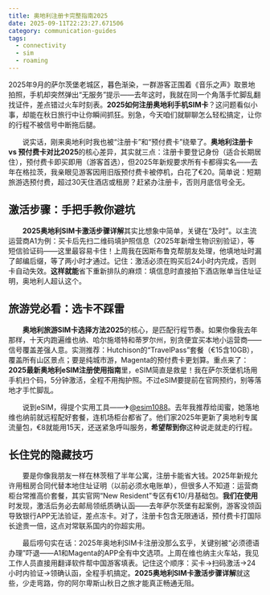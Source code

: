 ```yaml
---
title: 奥地利注册卡完整指南2025
date: 2025-09-11T22:23:27.671506
category: communication-guides
tags:
  - connectivity
  - sim
  - roaming
---
```


2025年9月的萨尔茨堡老城区，暮色渐染，一群游客正围着《音乐之声》取景地拍照，手机却突然弹出“无服务”提示——去年这时，我就在同一个角落手忙脚乱翻找证件，差点错过火车时刻表。**2025如何注册奥地利手机SIM卡**？这问题看似小事，却能在秋日旅行中让你瞬间抓狂。别急，今天咱们就聊聊怎么轻松搞定，让你的行程不被信号中断拖后腿。

　　说实话，刚来奥地利时我也被“注册卡”和“预付费卡”绕晕了。**奥地利注册卡 vs 预付费卡对比2025**的核心差异，其实就三点：注册卡要登记身份（适合长期居住），预付费卡即买即用（游客首选），但2025年新规要求所有卡都得实名——去年在格拉茨，我亲眼见游客因用旧版预付费卡被停机，白花了€20。简单说：短期旅游选预付费，超过30天住酒店或租房？赶紧办注册卡，否则月底信号全无。

## 激活步骤：手把手教你避坑
　　**2025奥地利SIM卡激活步骤详解**其实比想象中简单，关键在“及时”。以主流运营商A1为例：买卡后先扫二维码填护照信息（2025年新增生物识别验证），等短信验证码——这里最容易卡住！上周我在因斯布鲁克帮朋友处理，他填地址时漏了邮编后缀，等了两小时才通过。记住：激活必须在购买后24小时内完成，否则卡自动失效。**这样就能**省下重新排队的麻烦：填信息时直接拍下酒店账单当住址证明，奥地利人超认这个。

## 旅游党必看：选卡不踩雷
　　**奥地利旅游SIM卡选择方法2025**的核心，是匹配行程节奏。如果你像我去年那样，十天内跑遍维也纳、哈尔施塔特和蒂罗尔州，别贪便宜买本地小运营商——信号覆盖差强人意。实测推荐：Hutchison的“TravelPass”套餐（€15含10GB），覆盖所有山区景点；要是纯城市游，Magenta的预付费卡更划算。重点来了：**2025最新奥地利eSIM注册使用指南**里，eSIM简直是救星！我在萨尔茨堡机场用手机扫个码，5分钟激活，全程不用掏护照。不过eSIM要提前在官网预约，别等落地才手忙脚乱。

　　说到eSIM，得提个实用工具——✈[@esim1088](https://t.me/s/esim1088)。去年我推荐给闺蜜，她落地维也纳前就远程配好套餐，连机场柜台都省了。他们家2025年更新了奥地利专属流量包，€8就能用15天，还送紧急呼叫服务，**希望帮到你**这种说走就走的行程。

## 长住党的隐藏技巧
　　要是你像我朋友一样在林茨租了半年公寓，注册卡能省大钱。2025年新规允许用租房合同代替本地住址证明（以前必须水电账单），但很多人不知道：运营商柜台常推高价套餐，其实官网“New Resident”专区有€10/月基础包。**我们在使用**时发现，激活后务必去邮局领纸质确认函——去年萨尔茨堡有起案例，游客没领函导致银行APP无法验证，差点冻卡。对了，注册卡包含无限通话，预付费卡打国际长途贵一倍，这点对常联系国内的你超实用。

　　最后唠句实在话：2025年奥地利SIM卡注册没那么玄乎，关键别被“必须德语办理”吓退——A1和Magenta的APP全有中文选项。上周在维也纳主火车站，我见工作人员直接用翻译软件帮中国游客填表。记住这个顺序：买卡→扫码激活→24小时内验证→领确认函，全程手机搞定。**2025奥地利SIM卡激活步骤详解**就这些，少走弯路，你的阿尔卑斯山秋日之旅才能真正畅通无阻。